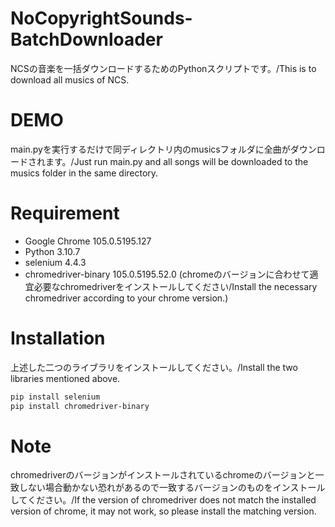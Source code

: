 # NoCopyrightSounds-BatchDownloader
 
NCSの音楽を一括ダウンロードするためのPythonスクリプトです。/This is to download all musics of NCS.

# DEMO

main.pyを実行するだけで同ディレクトリ内のmusicsフォルダに全曲がダウンロードされます。/Just run main.py and all songs will be downloaded to the musics folder in the same directory.

# Requirement

* Google Chrome 105.0.5195.127
* Python 3.10.7
* selenium 4.4.3
* chromedriver-binary 105.0.5195.52.0
(chromeのバージョンに合わせて適宜必要なchromedriverをインストールしてください/Install the necessary chromedriver according to your chrome version.)

# Installation

上述した二つのライブラリをインストールしてください。/Install the two libraries mentioned above.

```bash
pip install selenium
pip install chromedriver-binary
```

# Note

chromedriverのバージョンがインストールされているchromeのバージョンと一致しない場合動かない恐れがあるので一致するバージョンのものをインストールしてください。/If the version of chromedriver does not match the installed version of chrome, it may not work, so please install the matching version.